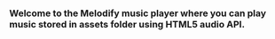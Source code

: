 ### Welcome to the Melodify music player where you can play music stored in assets folder using HTML5 audio API.